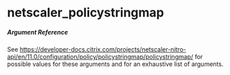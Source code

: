 # netscaler_policystringmap

##### Argument Reference

See https://developer-docs.citrix.com/projects/netscaler-nitro-api/en/11.0/configuration/policy/policystringmap/policystringmap/ for possible values for these arguments and for an exhaustive list of arguments.



